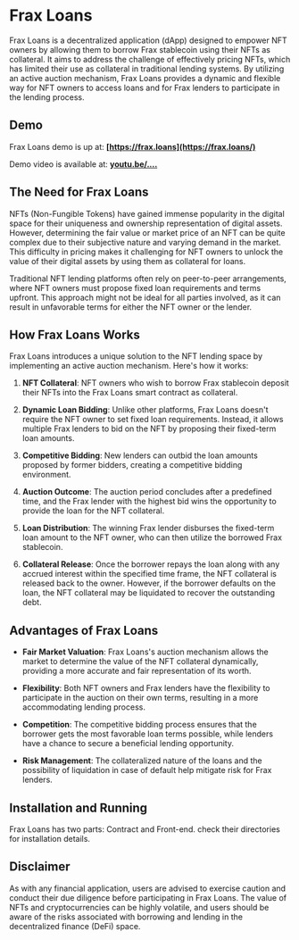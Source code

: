 # Frax Loans

Frax Loans is a decentralized application (dApp) designed to empower NFT owners by allowing them to borrow Frax stablecoin using their NFTs as collateral. It aims to address the challenge of effectively pricing NFTs, which has limited their use as collateral in traditional lending systems. By utilizing an active auction mechanism, Frax Loans provides a dynamic and flexible way for NFT owners to access loans and for Frax lenders to participate in the lending process.

## Demo
Frax Loans demo is up at: **[https://frax.loans](https://frax.loans/)**


Demo video is available at: **[youtu.be/....](https://youtu.be/....)**


## The Need for Frax Loans

NFTs (Non-Fungible Tokens) have gained immense popularity in the digital space for their uniqueness and ownership representation of digital assets. However, determining the fair value or market price of an NFT can be quite complex due to their subjective nature and varying demand in the market. This difficulty in pricing makes it challenging for NFT owners to unlock the value of their digital assets by using them as collateral for loans.

Traditional NFT lending platforms often rely on peer-to-peer arrangements, where NFT owners must propose fixed loan requirements and terms upfront. This approach might not be ideal for all parties involved, as it can result in unfavorable terms for either the NFT owner or the lender.

## How Frax Loans Works

Frax Loans introduces a unique solution to the NFT lending space by implementing an active auction mechanism. Here's how it works:

1. **NFT Collateral**: NFT owners who wish to borrow Frax stablecoin deposit their NFTs into the Frax Loans smart contract as collateral.

2. **Dynamic Loan Bidding**: Unlike other platforms, Frax Loans doesn't require the NFT owner to set fixed loan requirements. Instead, it allows multiple Frax lenders to bid on the NFT by proposing their fixed-term loan amounts.

3. **Competitive Bidding**: New lenders can outbid the loan amounts proposed by former bidders, creating a competitive bidding environment.

4. **Auction Outcome**: The auction period concludes after a predefined time, and the Frax lender with the highest bid wins the opportunity to provide the loan for the NFT collateral.

5. **Loan Distribution**: The winning Frax lender disburses the fixed-term loan amount to the NFT owner, who can then utilize the borrowed Frax stablecoin.

6. **Collateral Release**: Once the borrower repays the loan along with any accrued interest within the specified time frame, the NFT collateral is released back to the owner. However, if the borrower defaults on the loan, the NFT collateral may be liquidated to recover the outstanding debt.

## Advantages of Frax Loans

- **Fair Market Valuation**: Frax Loans's auction mechanism allows the market to determine the value of the NFT collateral dynamically, providing a more accurate and fair representation of its worth.

- **Flexibility**: Both NFT owners and Frax lenders have the flexibility to participate in the auction on their own terms, resulting in a more accommodating lending process.

- **Competition**: The competitive bidding process ensures that the borrower gets the most favorable loan terms possible, while lenders have a chance to secure a beneficial lending opportunity.

- **Risk Management**: The collateralized nature of the loans and the possibility of liquidation in case of default help mitigate risk for Frax lenders.


## Installation and Running

Frax Loans has two parts: Contract and Front-end. check their directories for installation details.

## Disclaimer

As with any financial application, users are advised to exercise caution and conduct their due diligence before participating in Frax Loans. The value of NFTs and cryptocurrencies can be highly volatile, and users should be aware of the risks associated with borrowing and lending in the decentralized finance (DeFi) space.
